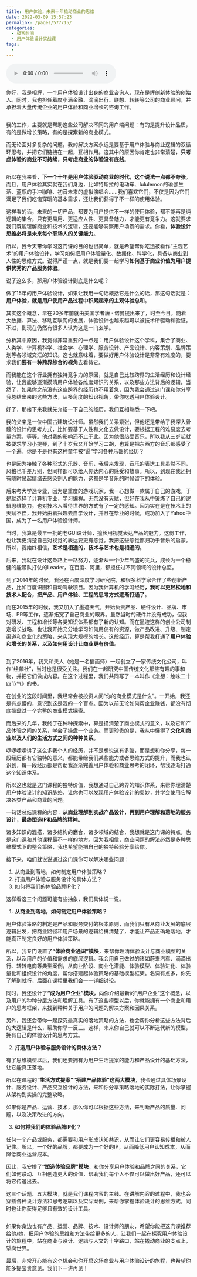 ```yaml
---
title: 用户体验，未来十年撬动商业的思维
date: 2022-03-09 15:57:23
permalink: /pages/577715/
categories:
  - 极客时间
  - 用户体验设计实战课
tags:
  - 
---
```

<audio title="开篇词.用户体验，未来十年撬动商业的思维" src="https://static001.geekbang.org/resource/audio/06/8d/06eebc81f7174cabyy005e069a072c8d.mp3" controls="controls"></audio> 
<p>你好，我是相辉，一个用户体验设计出身的商业咨询人，现在是辉创新体验的创始人。同时，我也担任着度小满金融、滴滴出行、联想、转转等公司的商业顾问，并承担着大量传统企业的用户体验和商业增长的咨询工作。</p><p><img src="https://static001.geekbang.org/resource/image/ab/11/ab8f12cd3ffbdyyb1991c75fef637f11.jpeg?wh=1920*1080" alt="" title="过往项目"></p><p>我的工作，主要就是帮助这些公司解决不同的用户端问题：有的是提升设计品质，有的是做增长策略，有的是探索新的商业模式。</p><p>而无论面对多复杂的问题，我的解决方案永远是要基于用户体验与商业逻辑的双循环思考，并把它们链接在一起，互相作用。这其中的原因你肯定也非常清楚，<strong>只考虑体验的商业不可持续，只考虑商业的体验没有底线</strong>。</p><p><img src="https://static001.geekbang.org/resource/image/67/49/6704b20ee7446d4d7dd8c88ed136cd49.jpg?wh=2000*1121" alt=""></p><p>所以在我来看，<strong>下一个十年是用户体验驱动商业的时代，这个说法一点都不夸张</strong>。而且，用户体验其实就在我们身边，比如特斯拉的电动车、lululemon的瑜伽生活、蓝瓶的手冲咖啡、初音未来的虚拟演唱会……我们喜欢它们，不仅是因为它们满足了我们吃饱穿暖的基本需求，还让我们获得了不一样的使用体验。</p><p>这样看的话，未来的一切产品，都要为用户提供不一样的使用体验，都不能再是纯逻辑的集合，只有更易用、更适应人性、更具备魅力，才能更有竞争力。这就要求我们既能理解商业和技术的逻辑，还要能够洞察用户场景的需求。你看，<strong>体验设计思维必将是未来每个职场人的关键能力</strong>。</p><!-- [[[read_end]]] --><p>所以，我今天带你学习这门课的目的也很简单，就是希望帮你吃透被看作“主观艺术”的用户体验设计，学习如何把用户体验量化、数据化、科学化，具备从商业到人性的思维方式。说得严谨一点，就是我们要一起学习<strong>如何基于商业价值为用户提供优秀的产品服务体验</strong>。</p><p>说了这么多，那用户体验设计到底是什么呢？</p><p>做了15年的用户体验设计，如果让我用一句话概括它是什么的话，那这句话就是：<strong>用户体验，就是用户使用产品过程中积累起来的主观体验总和</strong>。</p><p>其实这个概念，早在20多年前就由美国学者唐 · 诺曼提出来了，时至今日，随着大数据、算法、移动互联网的发展，体验设计也越来越可以被技术所驱动和验证。不过，到现在仍然有很多人认为这是一门玄学。</p><p>分析其中原因，我觉得非常重要的一点是：用户体验设计这个学科，集合了商业、人类学、计算机科学、社会学、心理学、服务设计、产品设计、内容策划、品牌策划等各领域交汇的知识。这也就意味着，要做好用户体验设计是非常有难度的，要求我们<strong>要有一种跨界综合的视角</strong>去看待它。</p><p>而我能在这个行业拥有独特竞争力的原因，就是自己比较跨界的生活经历和设计经验，让我能够逐渐摸清用户体验各维度知识的关系，以及那些方法背后的逻辑。当然了，如果你之前没有这些跨界的经历也不用着急，因为我会通过这门课和你分享我总结出来的这些方法，从多角度的知识视角，带你吃透用户体验设计。</p><p>好了，那接下来我就先介绍一下自己的经历，我们互相熟悉一下吧。</p><p>我的父亲是一位中国古建筑设计师。虽然我们关系紧张，但他还是带给了我深入骨髓的设计的思考方式，比如要基于人性和文化去做设计，要根据工程的难易度去考量方案，等等。他对我的影响还不止于此。因为他很热爱音乐，所以我从三岁起就被要求学习小提琴，到了十岁我又开始学习二胡，也算是把东西方的音乐都感受了一个遍。你是不是也有这种童年被“逼”学习各种乐器的经历？</p><p>也是因为接触了各种形式的乐器、音乐，我后来发现，音乐的表达工具虽然不同，风格也千差万别，但同样都可以给人传达内心的感受和故事。所以，到现在我还拥有随时吊起情绪去感染别人的能力，这都是学音乐的时候留下的体验。</p><p>后来考大学选专业，因为是重度的游戏玩家，我一心想做一款属于自己的游戏，于是就选择了计算机专业，学习编程。无奈没有天赋，但好在我从中锻炼了自己的逻辑思维能力，也对技术人看待世界的方式有了一定的感知。因为实在是在技术上的天赋不佳，我开始由着兴趣去自学设计，并且在毕业的时候，成功加入了Yahoo中国，成为了一名用户体验设计师。</p><p>当时，我算是最早一批的老GUI设计师，擅长用视觉表达产品的魅力。这份工作，也让我更清楚自己对视觉的表达要更有感觉。我把这些感觉都归功于音乐的启蒙。所以，我始终相信，<strong>艺术是相通的，技术与艺术也是相通的</strong>。</p><p>后来，我就在设计这条路上一路努力，逐渐从一个少年气盛的尖兵，成长为一个稳健的能带队打仗的Leader，在百度、阿里，都担任过不同领域的设计总监。</p><p>到了2014年的时候，我还在百度深度学习研究院，和很多科学家合作了些创新产品，比如百度识图和自动驾驶项目。因为我计算机的学习经历<strong>，我可以更轻松地和技术人配合，把产品、用户体验、工程的思考方式逐渐打通了</strong>。</p><p>而在2015年的时候，我又加入了墨迹天气，开始负责产品、硬件设计、品牌、市场、PR等工作，逐渐拓宽了自己商业的眼界。虽然当时的硬件并没有成功，但我对研发、工程和增长等各类知识体系都有了新的认知。而在墨迹这样的创业公司制定增长战略，也让我开始充分地学习如何用仅有的资源，做产品改进、升级、制定渠道和商业化的策略，来实现大规模的增长。这段经历，算是帮我打通了<strong>用户体验和增长的关系，以及如何用设计让商业更有价值。</strong></p><p><img src="https://static001.geekbang.org/resource/image/3b/ba/3b20f9da872f4c212bbae43dc131b5ba.jpeg?wh=720*933" alt=""></p><p>到了2016年，我又和夫人（她是一名插画师）一起创立了一家传统文化公司，叫作“绘麟社”，当时也是很受关注。我们在一起研究中国传统文化那些有趣的事和物，并把它们做成内容。在这个过程里，我们共同写了一本叫作《念想：绘味二十四节气》的书。</p><p>在创业的这段时间里，我经常会被投资人问“你的商业模式是什么”。一开始，我还是有点懵的，意识到这是我的一个盲点。因为以前无论如何帮企业赚钱，都没有彻底操盘过一个完整的商业模式探索。</p><p>而后来的几年，我终于在种种探索中，算是摸清楚了商业模式的意义，以及它和产品体验之间的关系，学会了操盘一个业务。而更珍贵的是，我从中懂得了<strong>文化和商业以及人们的生活方式之间的种种关系</strong>。</p><p>啰啰嗦嗦讲了这么多我个人的经历，并不是想说这有多酷，而是想和你分享，每一段经历都有它独特的意义，都能带给我们某些能力或者思维方式的提升，而我也认识到，每一段经历都是帮助我逐渐完善用户体验和商业思考的闭环，帮我逐渐打通这个知识体系。</p><p>所以这也就是这门课程的独特价值，我想通过自己跨界的知识体系，来帮你理清楚用户体验设计的知识脉络，让你也可以发现用户体验设计的奥妙，并学会使用它解决各类产品和商业的问题。</p><p>一句话总结课程的内容：<strong>从商业理解到实战产品设计，再到用户理解和落地的服务设计，最终塑造IP和品牌的精神。</strong></p><p>诸多知识的混搭，诸多结构的磨合，诸多领域的结合，我想就是这门课的特点，也是这门课和其他课程最不一样的地方。因为我相信，商业问题的解法必然是多种思维模式下的整合策略，我也希望能把自己的独特经验分享给你。</p><p>接下来，咱们就说说通过这门课你可以解决哪些问题：</p><ol>
<li>从商业到落地，如何制定用户体验策略？</li>
<li>打造用户体验与服务设计的具体方法？</li>
<li>如何将我们的体验品牌IP化？</li>
</ol><p>这样看这三个问题可能有些抽象，我们具体说一说。</p><ol>
<li><strong>从商业到落地，如何制定用户体验策略？</strong></li>
</ol><p>用户体验策略的制定是产品和服务交付的根本原则，而我们只有从商业发展的底层逻辑出发，把商业路径和用户场景的逻辑给搞清楚了，才能让产品正确地落地，才能真正制定良好的用户体验策略。</p><p>所以，我专门设置了<strong>“体验商业通识”模块</strong>，来帮你理清体验设计与商业模型的关系，以及用户的价值和需求的底层逻辑。我会用自己做过的诸如蔚来汽车、滴滴出行、转转电商等典型案例，从商业阶段、商业化潜能、体验模型、体验进化、体验量化和组织设计的角度，帮你搭建起体验策略的基础模型框架。名词有点多，你先了解到就行，后面在课程里我们会一一详细讨论。</p><p>同时，我还设计了<strong>“成为用户企业”模块</strong>，向你介绍最新的“用户企业”这个概念，以及用户的种种分层方法和理解工具。有了这些模型以后，你就能拥有一个商业和用户的思考框架，来找到种种关于用户的问题的解决方案和因果关系。</p><p>另外，我还会带你一起探究最真实的落地策略的方法，也会帮你分析这些方法背后的大逻辑是什么，帮助你举一反三。这样，未来你自己就可以不断迭代新的模型，拥有自己的体验设计的思考方式。</p><ol start="2">
<li><strong>打造用户体验与服务设计的具体方法？</strong></li>
</ol><p>有了思维模型以后，我们还要拥有为用户生活提案的能力和产品设计的基础方法，让它能真正落地。</p><p>所以在课程的<strong>“生活方式提案”“搭建产品体验”这两大模块</strong>，我会通过具体场景设计、服务设计、产品交互设计的方法，来和你分享策略落地的实际打法，让你掌握从架构到实操的完整攻略。</p><p>如果你是产品、运营、技术，那么你可以根据这些方法，来判断产品的质量、问题，以及决策改进的方向。</p><ol start="3">
<li><strong>如何将我们的体验品牌IP化？</strong></li>
</ol><p>任何一个产品或服务，都需要和用户形成认知共识，从而让它们更容易传播和被人记住。所以，一个好的品牌，都要成为一个好的IP，从而降低用户认知成本，从而降低商业运营成本。</p><p>因此，我安排了<strong>“塑造体验品牌”模块</strong>，和你分享用户体验和品牌之间的关系，它们如何联动、互相创造更大的价值，帮助我们每个人不仅可以做出好产品，还可以将它传送出去。</p><p>这三个话题、五大模块，就是我们课程内容的主线。在讲解内容的过程中，我也会穿插各种设计方法和思考逻辑以及实际案例，来帮你掌握体验设计的思维方式，同时也让你获得足够且有效的设计工具。</p><p><img src="https://static001.geekbang.org/resource/image/44/43/4418b8cf4526b6fc57113571c6839f43.jpg?wh=2000*1121" alt=""></p><p>如果你身边也有产品、运营、品牌、技术、设计师的朋友，希望你能把这门课推荐给他/她，把用户体验的思维和方法带给更多的人，让我们一起在探究用户体验设计的旅程中，站在商业与设计、逻辑与人文的十字路口，站在撬动商业的支点上，望向世界。</p><p>最后，非常开心能有这个机会和你开启这场商业与用户体验设计的旅程，也希望你能多提宝贵意见。我们下一讲再见！</p>